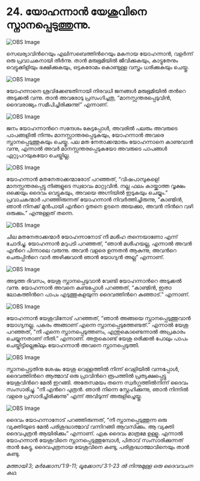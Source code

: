 # 24. യോഹന്നാന്‍ യേശുവിനെ സ്നാനപ്പെടുത്തുന്നു.

![OBS Image](https://cdn.door43.org/obs/jpg/360px/obs-en-24-01.jpg)

സെഖര്യാവിന്‍റെയും എലിസബെത്തിന്‍റെയും മകനായ യോഹന്നാന്‍, വളര്‍ന്ന് ഒരു പ്രവാചകനായി തീര്‍ന്നു. താന്‍ മരുഭൂമിയില്‍ ജീവിക്കുകയും, കാട്ടുതേനും വെട്ടുക്കിളിയും ഭക്ഷിക്കുകയും, ഒട്ടകരോമം കൊണ്ടുള്ള വസ്ത്രം ധരിക്കുകയും ചെയ്തു. 

![OBS Image](https://cdn.door43.org/obs/jpg/360px/obs-en-24-02.jpg)

യോഹന്നാനെ ശ്രവിക്കേണ്ടതിനായി നിരവധി ജനങ്ങള്‍ മരുഭൂമിയില്‍ തന്‍റെ അടുക്കല്‍ വന്നു. താന്‍ അവരോടു പ്രസംഗിച്ചതു, “മാനസ്സന്തരപ്പെടുവിന്‍, ദൈവരാജ്യം സമീപിച്ചിരിക്കുന്നു!” എന്നാണ്. 

![OBS Image](https://cdn.door43.org/obs/jpg/360px/obs-en-24-03.jpg)

ജനം യോഹന്നാന്‍റെ സന്ദേശം കേട്ടപ്പോള്‍, അവരില്‍ പലരും അവരുടെ പാപങ്ങളില്‍ നിന്നും മാനസ്സാന്തരപ്പെടുകയും, യോഹന്നാന്‍ അവരെ സ്നാനപ്പെടുത്തുകയും ചെയ്തു. പല മത നേതാക്കന്മാരും യോഹന്നാനെ കാണുവാന്‍ വന്നു, എന്നാല്‍ അവര്‍ മാനസ്സന്തരപ്പെടുകയോ അവരുടെ പാപങ്ങള്‍ ഏറ്റുപറയുകയോ ചെയ്തില്ല.

![OBS Image](https://cdn.door43.org/obs/jpg/360px/obs-en-24-04.jpg)

യോഹന്നാന്‍ മതനേതാക്കന്മാരോട് പറഞ്ഞത്, “വിഷപാമ്പുകളെ! മാനസ്സന്തരപ്പെട്ടു നിങ്ങളുടെ സ്വഭാവം മാറ്റുവിന്‍. നല്ല ഫലം കായ്ക്കാത്ത വൃക്ഷം ഒക്കെയും ദൈവം വെട്ടുകയും, അവയെ അഗ്നിയില്‍ ഇടുകയും ചെയ്യും.” പ്രവാചകന്മാര്‍ പറഞ്ഞിരുന്നത് യോഹന്നാന്‍ നിവര്‍ത്തിച്ചിരുന്നു, “കാണ്മിന്‍, ഞാന്‍ നിനക്ക് മുന്‍പായി എന്‍റെ ദൂതനെ ഉടനെ അയക്കുo, അവന്‍ നിന്‍റെ വഴി ഒരുക്കും.” എന്നുള്ളത് തന്നെ.

![OBS Image](https://cdn.door43.org/obs/jpg/360px/obs-en-24-05.jpg)

ചില മതനേതാക്കന്മാര്‍ യോഹന്നാനോട് നീ മശീഹ തന്നെയാണോ എന്ന് ചോദിച്ചു. യോഹന്നാന്‍ മറുപടി പറഞ്ഞത്, “ഞാന്‍ മശീഹയല്ല, എന്നാല്‍ അവന്‍ എന്‍റെ പിന്നാലെ വരുന്നു. അവന്‍ വളരെ ഉന്നതന്‍ ആകുന്നു, അവന്‍റെ ചെരുപ്പിന്‍റെ വാര്‍ അഴിക്കുവാന്‍ ഞാന്‍ യോഗ്യന്‍ അല്ല” എന്നാണ്.

![OBS Image](https://cdn.door43.org/obs/jpg/360px/obs-en-24-06.jpg)

അടുത്ത ദിവസം, യേശു സ്നാനപ്പെടുവാന്‍ വേണ്ടി യോഹന്നാന്‍റെ അടുക്കല്‍ വന്നു. യോഹന്നാന്‍ അവനെ കണ്ടപ്പോള്‍ പറഞ്ഞത്, “കാണ്മിന്‍, ഇതാ ലോകത്തിന്‍റെ പാപം എടുത്തുകളയുന്ന ദൈവത്തിന്‍റെ കുഞ്ഞാട്.” എന്നാണ്.

![OBS Image](https://cdn.door43.org/obs/jpg/360px/obs-en-24-07.jpg)

യോഹന്നാന്‍ യേശുവിനോട് പറഞ്ഞത്, “ഞാന്‍ അങ്ങയെ സ്നാനപ്പെടുത്തുവാന്‍ യോഗ്യനല്ല. പകരം അങ്ങാണ് എന്നെ സ്നാനപ്പെടുത്തേണ്ടത്.” എന്നാല്‍ യേശു പറഞ്ഞത്, “നീ എന്നെ സ്നാനപ്പെടുത്തണം, എന്തുകൊണ്ടെന്നാല്‍ അപ്രകാരം ചെയ്യുന്നതാണ് നീതി.” എന്നാണ്. അതുകൊണ്ട് യേശു ഒരിക്കല്‍ പോലും പാപം ചെയ്തിട്ടില്ലെങ്കിലും യോഹന്നാന്‍ അവനെ സ്നാനപ്പെടുത്തി.  

![OBS Image](https://cdn.door43.org/obs/jpg/360px/obs-en-24-08.jpg)

സ്നാനപ്പെട്ടതിനു ശേഷം യേശു വെള്ളത്തില്‍ നിന്ന് വെളിയില്‍ വന്നപ്പോള്‍, ദൈവത്തിന്‍റെ ആത്മാവ് ഒരു പ്രാവിന്‍റെ രൂപത്തില്‍ പ്രത്യക്ഷപ്പെട്ടു യേശുവിന്‍റെ മേല്‍ ഇറങ്ങി. അതേസമയം തന്നെ സ്വര്‍ഗ്ഗത്തില്‍നിന്ന് ദൈവം സംസാരിച്ചു. “നീ എന്‍റെ  പുത്രന്‍. ഞാന്‍ നിന്നെ സ്നേഹിക്കുന്നു, ഞാന്‍ നിന്നില്‍ വളരെ പ്രസാദിച്ചിരിക്കുന്നു” എന്ന് അവിടുന്ന് അരുളിച്ചെയ്തു.

![OBS Image](https://cdn.door43.org/obs/jpg/360px/obs-en-24-09.jpg)

ദൈവം യോഹന്നാനോട് പറഞ്ഞിരുന്നത്, “നീ സ്നാനപ്പെടുത്തുന്ന ഒരു വ്യക്തിയുടെ മേല്‍ പരിശുദ്ധാത്മാവ് വന്നിറങ്ങി ആവസിക്കും. ആ വ്യക്തി ദൈവപുത്രന്‍ ആയിരിക്കും” എന്നാണ്. ഏക ദൈവം മാത്രമേ ഉള്ളൂ. എന്നാല്‍ യോഹന്നാന്‍ യേശുവിനെ സ്നാനപ്പെടുത്തുമ്പോള്‍, പിതാവ് സംസാരിക്കുന്നത് താന്‍ കേട്ടു, ദൈവപുത്രനായ യേശുവിനെ കണ്ടു, പരിശുദ്ധാത്മാവിനെയും താന്‍ കണ്ടു.  

_മത്തായി 3; മര്‍ക്കോസ് 1:9-11; ലൂക്കോസ് 3:1-23 ല്‍ നിന്നുമുള്ള ഒരു ദൈവവചന കഥ._
